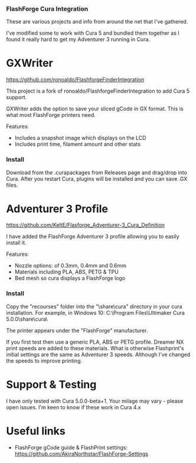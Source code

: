 ### FlashForge Cura Integration
These are various projects and info from around the net that I've gathered.

I've modified some to work with Cura 5 and bundled them together as I found it really hard to get my Adventurer 3 running in Cura.


# GXWriter
https://github.com/ronoaldo/FlashforgeFinderIntegration

This project is a fork of ronoaldo/FlashforgeFinderIntegration to add Cura 5 support.  

GXWriter adds the option to save your sliced gCode in GX format.  This is what most FlashForge printers need.

Features:
 - Includes a snapshot image which displays on the LCD
 - Includes print time, filament amount and other stats


### Install

Download from the .curapackages from Releases page and drag/drop into Cura.
After you restart Cura, plugins will be installed and you can save .GX files.


# Adventurer 3 Profile
https://github.com/KeltE/Flasforge_Adventurer-3_Cura_Definition

I have added the FlashForge Adventurer 3 profile allowing you to easily install it.

Features:
 - Nozzle options: of 0.3mm, 0.4mm and 0.6mm
 - Materials including PLA, ABS, PETG & TPU
 - Bed mesh so cura displays a FlashForge logo

### Install

Copy the "recourses" folder into the "\share\cura" directory in your cura installation.  For example, in Windows 10: C:\Program Files\Ultimaker Cura 5.0.0\share\cura\

The printer appears under the "FlashForge" manufacturer.

If you first test then use a generic PLA, ABS or PETG profile. Dreamer NX print speeds are added to these materials. What is otherwise Flashprint's initial settings are the same as Adventurer 3 speeds. Although I've changed the speeds to improve printing.


# Support & Testing
I have only tested with Cura 5.0.0-beta+1.  Your milage may vary - please open issues.  I'm keen to know if these work in Cura 4.x

# Useful links

* FlashForge gCode guide & FlashPrint settings: https://github.com/AkiraNorthstar/FlashForge-Settings
